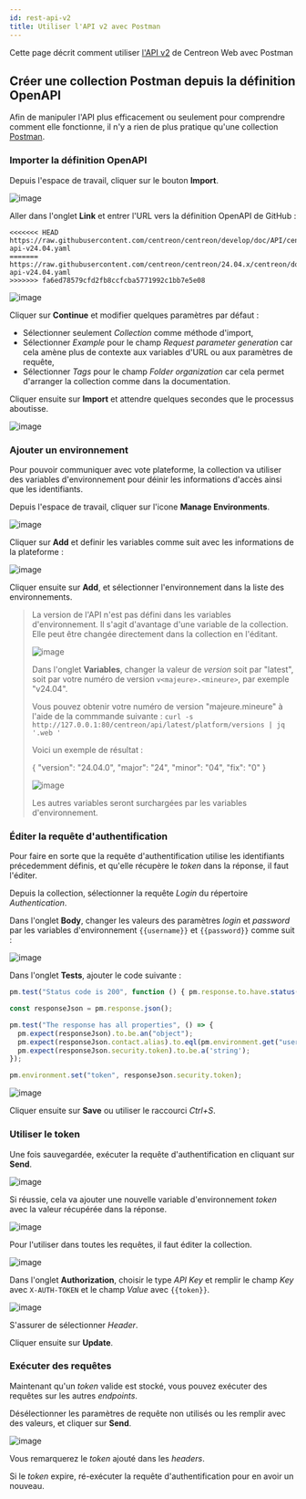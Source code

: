 ```yaml
---
id: rest-api-v2
title: Utiliser l'API v2 avec Postman
---
```


Cette page décrit comment utiliser [l'API v2](https://docs-api.centreon.com/api/centreon-web/24.04/) de Centreon Web avec Postman

## Créer une collection Postman depuis la définition OpenAPI

Afin de manipuler l'API plus efficacement ou seulement pour comprendre comment
elle fonctionne, il n'y a rien de plus pratique qu'une collection
[Postman](https://learning.postman.com/docs/getting-started/introduction/).

### Importer la définition OpenAPI

Depuis l'espace de travail, cliquer sur le bouton **Import**.

![image](../assets/api/postman-import.png)

Aller dans l'onglet **Link** et entrer l'URL vers la définition OpenAPI de
GitHub :

```text
<<<<<<< HEAD
https://raw.githubusercontent.com/centreon/centreon/develop/doc/API/centreon-api-v24.04.yaml
=======
https://raw.githubusercontent.com/centreon/centreon/24.04.x/centreon/doc/API/centreon-api-v24.04.yaml
>>>>>>> fa6ed78579cfd2fb8ccfcba5771992c1bb7e5e08
```

![image](../assets/api/postman-import-link.png)

Cliquer sur **Continue** et modifier quelques paramètres par défaut :

- Sélectionner seulement *Collection* comme méthode d'import,
- Sélectionner *Example* pour le champ *Request parameter generation* car cela
  amène plus de contexte aux variables d'URL ou aux paramètres de requête,
- Sélectionner *Tags* pour le champ *Folder organization* car cela permet
  d'arranger la collection comme dans la documentation.

Cliquer ensuite sur **Import** et attendre quelques secondes que le processus
aboutisse.

![image](../assets/api/postman-import-feedback.png)

### Ajouter un environnement

Pour pouvoir communiquer avec vote plateforme, la collection va utiliser des
variables d'environnement pour déinir les informations d'accès ainsi que les
identifiants.

Depuis l'espace de travail, cliquer sur l'icone **Manage Environments**.

![image](../assets/api/postman-environment.png)

Cliquer sur **Add** et definir les variables comme suit avec les informations
de la plateforme :

![image](../assets/api/postman-environment-add.png)

Cliquer ensuite sur **Add**, et sélectionner l'environnement dans la liste des
environnements.

> La version de l'API n'est pas défini dans les variables d'environnement. Il
> s'agit d'avantage d'une variable de la collection. Elle peut être changée
> directement dans la collection en l'éditant.
>
> ![image](../assets/api/postman-collection-edit.png)
>
> Dans l'onglet **Variables**, changer la valeur de *version* soit par
> "latest", soit par votre numéro de version `v<majeure>.<mineure>`, par exemple "v24.04".
>
> Vous pouvez obtenir votre numéro de version "majeure.mineure" à l'aide de la commmande suivante :
> `curl -s http://127.0.0.1:80/centreon/api/latest/platform/versions | jq '.web '`
>
> Voici un exemple de résultat :
>
> {
>   "version": "24.04.0",
>   "major": "24",
>   "minor": "04",
>   "fix": "0"
> }
>
> ![image](../assets/api/postman-collection-variables.png)
>
> Les autres variables seront surchargées par les variables d'environnement.

### Éditer la requête d'authentification

Pour faire en sorte que la requête d'authentification utilise les identifiants
précedemment définis, et qu'elle récupère le *token* dans la réponse, il faut
l'éditer.

Depuis la collection, sélectionner la requête *Login* du répertoire
*Authentication*.

Dans l'onglet **Body**, changer les valeurs des paramètres *login* et *password*
par les variables d'environnement `{{username}}` et `{{password}}` comme suit :

![image](../assets/api/postman-login-body.png)

Dans l'onglet **Tests**, ajouter le code suivante :

```javascript
pm.test("Status code is 200", function () { pm.response.to.have.status(200); });

const responseJson = pm.response.json();

pm.test("The response has all properties", () => {
  pm.expect(responseJson).to.be.an("object");
  pm.expect(responseJson.contact.alias).to.eql(pm.environment.get("username"));
  pm.expect(responseJson.security.token).to.be.a('string');
});

pm.environment.set("token", responseJson.security.token);
```

![image](../assets/api/postman-login-test.png)

Cliquer ensuite sur **Save** ou utiliser le raccourci *Ctrl+S*.

### Utiliser le token

Une fois sauvegardée, exécuter la requête d'authentification en cliquant sur
**Send**.

![image](../assets/api/postman-login-response.png)

Si réussie, cela va ajouter une nouvelle variable d'environnement *token* avec
la valeur récupérée dans la réponse.

![image](../assets/api/postman-environment-view.png)

Pour l'utiliser dans toutes les requêtes, il faut éditer la collection.

![image](../assets/api/postman-collection-edit.png)

Dans l'onglet **Authorization**, choisir le type *API Key* et remplir le champ
*Key* avec `X-AUTH-TOKEN` et le champ *Value* avec `{{token}}`.

![image](../assets/api/postman-collection-edit-authorization.png)

S'assurer de sélectionner *Header*.

Cliquer ensuite sur **Update**.

### Exécuter des requêtes

Maintenant qu'un *token* valide est stocké, vous pouvez exécuter des requêtes
sur les autres *endpoints*.

Désélectionner les paramètres de requête non utilisés ou les remplir avec des
valeurs, et cliquer sur **Send**.

![image](../assets/api/postman-hosts-list-console.png)

Vous remarquerez le *token* ajouté dans les *headers*.

Si le *token* expire, ré-exécuter la requête d'authentification pour en avoir un
nouveau.
